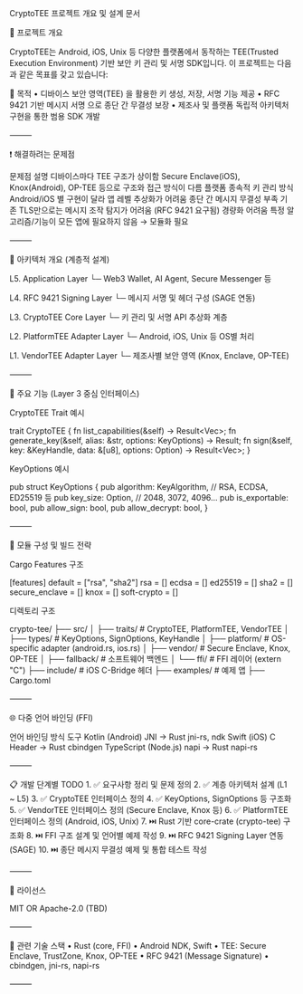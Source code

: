 CryptoTEE 프로젝트 개요 및 설계 문서

📌 프로젝트 개요

CryptoTEE는 Android, iOS, Unix 등 다양한 플랫폼에서 동작하는 TEE(Trusted Execution Environment) 기반 보안 키 관리 및 서명 SDK입니다. 이 프로젝트는 다음과 같은 목표를 갖고 있습니다:

🎯 목적
	•	디바이스 보안 영역(TEE) 을 활용한 키 생성, 저장, 서명 기능 제공
	•	RFC 9421 기반 메시지 서명 으로 종단 간 무결성 보장
	•	제조사 및 플랫폼 독립적 아키텍처 구현을 통한 범용 SDK 개발

⸻

❗ 해결하려는 문제점

문제점	설명
디바이스마다 TEE 구조가 상이함	Secure Enclave(iOS), Knox(Android), OP-TEE 등으로 구조와 접근 방식이 다름
플랫폼 종속적 키 관리 방식	Android/iOS 별 구현이 달라 앱 레벨 추상화가 어려움
종단 간 메시지 무결성 부족	기존 TLS만으로는 메시지 조작 탐지가 어려움 (RFC 9421 요구됨)
경량화 어려움	특정 알고리즘/기능이 모든 앱에 필요하지 않음 → 모듈화 필요


⸻

🧱 아키텍처 개요 (계층적 설계)

L5. Application Layer
    └─ Web3 Wallet, AI Agent, Secure Messenger 등

L4. RFC 9421 Signing Layer
    └─ 메시지 서명 및 헤더 구성 (SAGE 연동)

L3. CryptoTEE Core Layer
    └─ 키 관리 및 서명 API 추상화 계층

L2. PlatformTEE Adapter Layer
    └─ Android, iOS, Unix 등 OS별 처리

L1. VendorTEE Adapter Layer
    └─ 제조사별 보안 영역 (Knox, Enclave, OP-TEE)


⸻

🧩 주요 기능 (Layer 3 중심 인터페이스)

CryptoTEE Trait 예시

trait CryptoTEE {
    fn list_capabilities(&self) -> Result<Vec<Capability>>;
    fn generate_key(&self, alias: &str, options: KeyOptions) -> Result<KeyHandle>;
    fn sign(&self, key: &KeyHandle, data: &[u8], options: Option<SignOptions>) -> Result<Vec<u8>>;
}

KeyOptions 예시

pub struct KeyOptions {
    pub algorithm: KeyAlgorithm, // RSA, ECDSA, ED25519 등
    pub key_size: Option<u16>,   // 2048, 3072, 4096...
    pub is_exportable: bool,
    pub allow_sign: bool,
    pub allow_decrypt: bool,
}


⸻

🧰 모듈 구성 및 빌드 전략

Cargo Features 구조

[features]
default = ["rsa", "sha2"]
rsa = []
ecdsa = []
ed25519 = []
sha2 = []
secure_enclave = []
knox = []
soft-crypto = []

디렉토리 구조

crypto-tee/
├── src/
│   ├── traits/        # CryptoTEE, PlatformTEE, VendorTEE
│   ├── types/         # KeyOptions, SignOptions, KeyHandle
│   ├── platform/      # OS-specific adapter (android.rs, ios.rs)
│   ├── vendor/        # Secure Enclave, Knox, OP-TEE
│   ├── fallback/      # 소프트웨어 백엔드
│   └── ffi/           # FFI 레이어 (extern "C")
├── include/           # iOS C-Bridge 헤더
├── examples/          # 예제 앱
├── Cargo.toml


⸻

🌐 다중 언어 바인딩 (FFI)

언어	바인딩 방식	도구
Kotlin (Android)	JNI → Rust	jni-rs, ndk
Swift (iOS)	C Header → Rust	cbindgen
TypeScript (Node.js)	napi → Rust	napi-rs


⸻

📋 개발 단계별 TODO
	1.	✅ 요구사항 정리 및 문제 정의
	2.	✅ 계층 아키텍처 설계 (L1 ~ L5)
	3.	✅ CryptoTEE 인터페이스 정의
	4.	✅ KeyOptions, SignOptions 등 구조화
	5.	✅ VendorTEE 인터페이스 정의 (Secure Enclave, Knox 등)
	6.	✅ PlatformTEE 인터페이스 정의 (Android, iOS, Unix)
	7.	⏭️ Rust 기반 core-crate (crypto-tee) 구조화
	8.	⏭️ FFI 구조 설계 및 언어별 예제 작성
	9.	⏭️ RFC 9421 Signing Layer 연동 (SAGE)
	10.	⏭️ 종단 메시지 무결성 예제 및 통합 테스트 작성

⸻

🔐 라이선스

MIT OR Apache-2.0 (TBD)

⸻

📎 관련 기술 스택
	•	Rust (core, FFI)
	•	Android NDK, Swift
	•	TEE: Secure Enclave, TrustZone, Knox, OP-TEE
	•	RFC 9421 (Message Signature)
	•	cbindgen, jni-rs, napi-rs

⸻

